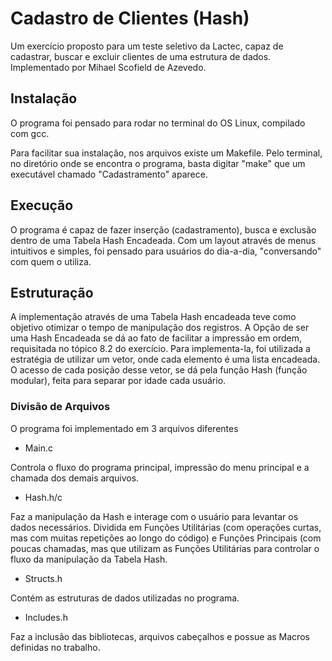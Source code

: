 # Cadastro de Clientes (Hash)
Um exercício proposto para um teste seletivo da Lactec, capaz de cadastrar, buscar e excluir clientes de uma estrutura de dados.
Implementado por Mihael Scofield de Azevedo.

## Instalação
O programa foi pensado para rodar no terminal do OS Linux, compilado com gcc.

Para facilitar sua instalação, nos arquivos existe um Makefile.
Pelo terminal, no diretório onde se encontra o programa, basta digitar "make" que um executável chamado "Cadastramento" aparece.

## Execução
O programa é capaz de fazer inserção (cadastramento), busca e exclusão dentro de uma Tabela Hash Encadeada.
Com um layout através de menus intuitivos e simples, foi pensado para usuários do dia-a-dia, "conversando" com quem o utiliza.

## Estruturação
A implementação através de uma Tabela Hash encadeada teve como objetivo otimizar o tempo de manipulação dos registros.
A Opção de ser uma Hash Encadeada se dá ao fato de facilitar a impressão em ordem, requisitada no tópico 8.2 do exercício.
Para implementa-la, foi utilizada a estratégia de utilizar um vetor, onde cada elemento é uma lista encadeada.
O acesso de cada posição desse vetor, se dá pela função Hash (função modular), feita para separar por idade cada usuário.

### Divisão de Arquivos
O programa foi implementado em 3 arquivos diferentes
  - Main.c 
  
  Controla o fluxo do programa principal, impressão do menu principal e a chamada dos demais arquivos.
  
  - Hash.h/c
  
  Faz a manipulação da Hash e interage com o usuário para levantar os dados necessários. Dividida em Funções Utilitárias (com operações curtas, mas com muitas repetições ao longo do código) e Funções Principais (com poucas chamadas, mas que utilizam as Funções Utilitárias para controlar o fluxo da manipulação da Tabela Hash.
  
  - Structs.h
  
  Contém as estruturas de dados utilizadas no programa.
  
  - Includes.h 
  
  Faz a inclusão das bibliotecas, arquivos cabeçalhos e possue as Macros definidas no trabalho.
